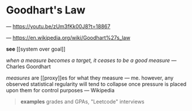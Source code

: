 # Goodhart's Law

&mdash; <https://youtu.be/zUm3fKk00J8?t=18867>

&mdash; <https://en.wikipedia.org/wiki/Goodhart%27s_law>

**see** [[system over goal]]

_when a measure becomes a target, it ceases to be a good measure_ &mdash; Charles Goordhart

_measures_ are [[proxy]]es for what they measure &mdash; me. however, any observed statistical regularity will tend to collapse once pressure is placed upon them for control purposes &mdash; Wikipedia

> **examples** grades and GPAs, "Leetcode" interviews
